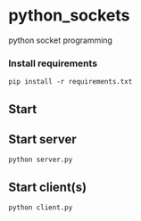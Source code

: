 # python_sockets
python socket programming

### Install requirements
```
pip install -r requirements.txt
```

## Start
## Start server
```
python server.py
```
## Start client(s)
```
python client.py
```


